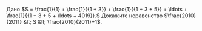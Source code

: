 Дано $S = \frac{1}{1} + \frac{1}{{1 + 3}} + \frac{1}{{1 + 3 + 5}} +  \ldots  + \frac{1}{{1 + 3 + 5 +  \ldots  + 4019}}.$ Докажите неравенство $\frac{2010}{2011} &lt; S &lt; \frac{2010}{2011}+1$.